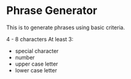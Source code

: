 # Phrase Generator

This is to generate phrases using basic criteria.

4 - 8 characters
At least 3:
* special character
* number
* upper case letter
* lower case letter
